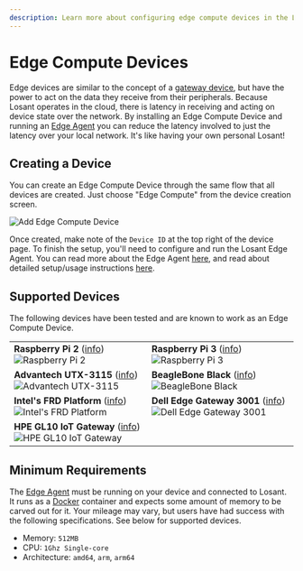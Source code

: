 ```yaml
---
description: Learn more about configuring edge compute devices in the Losant platform.
---
```


# Edge Compute Devices

Edge devices are similar to the concept of a [gateway device](/devices/gateways-peripherals/), but have the power to act on the data they receive from their peripherals. Because Losant operates in the cloud, there is latency in receiving and acting on device state over the network. By installing an Edge Compute Device and running an [Edge Agent](/edge-compute/edge-agent-usage/) you can reduce the latency involved to just the latency over your local network. It's like having your own personal Losant!

## Creating a Device

You can create an Edge Compute Device through the same flow that all devices are created. Just choose "Edge Compute" from the device creation screen.

![Add Edge Compute Device](/images/devices/edge-compute/create-edge-compute-device.png "Add Edge Compute Device")

Once created, make note of the `Device ID` at the top right of the device page. To finish the setup, you'll need to configure and run the Losant Edge Agent. You can read more about the Edge Agent [here](/edge-compute/overview/), and read about detailed setup/usage instructions [here](/edge-compute/edge-agent-installation/).

## Supported Devices

The following devices have been tested and are known to work as an Edge Compute Device.

|                                                                                        |                                                                                                |
| -------------------------------------------------------------------------------------- | ---------------------------------------------------------------------------------------------- |
| **Raspberry Pi 2** ([info][pi-2-info]) ![Raspberry Pi 2][pi-2-image]                   | **Raspberry Pi 3** ([info][pi-3-info]) ![Raspberry Pi 3][pi-3-image]                           |
| **Advantech UTX-3115** ([info][advantech-info]) ![Advantech UTX-3115][advantech-image] | **BeagleBone Black** ([info][beaglebone-info]) ![BeagleBone Black][beaglebone-image]           |
| **Intel's FRD Platform** ([info][frd-info]) ![Intel's FRD Platform][frd-image]         | **Dell Edge Gateway 3001** ([info][dell-3001-info]) ![Dell Edge Gateway 3001][dell-3001-image] |
| **HPE GL10 IoT Gateway** ([info][gl10-info]) ![HPE GL10 IoT Gateway][gl10-image]       |                                                                                                |

[pi-2-info]: https://www.raspberrypi.org/products/raspberry-pi-2-model-b/
[pi-2-image]: /images/devices/edge-compute/raspberry-pi-2.png "Raspberry Pi 2"
[pi-3-info]: https://www.raspberrypi.org/products/raspberry-pi-3-model-b/
[pi-3-image]: /images/devices/edge-compute/raspberry-pi-3.png "Raspberry Pi 3"
[advantech-info]: http://www.advantech.com/products/bda911fe-28bc-4171-aed3-67f76f6a12c8/utx-3115/mod_fa00d5cd-7d2b-430b-8983-c232bfb9f315
[advantech-image]: /images/devices/edge-compute/advantech-utx-3115.png "Advantech UTX-3115"
[beaglebone-info]: http://beagleboard.org/black
[beaglebone-image]: /images/devices/edge-compute/beaglebone-black.png "BeagleBone Black"
[frd-info]: https://www.intel.com/content/www/us/en/internet-of-things/fog-reference-design-overview.html
[frd-image]: /images/devices/edge-compute/intel-frd.png "Intel's FRD Platform"
[dell-3001-info]: http://www.dell.com/en-us/work/shop/cty/pdp/spd/dell-edge-gateway-3001/ctoi3001stdus
[dell-3001-image]: /images/devices/edge-compute/dell-3001.png "Dell Edge Gateway 3001"
[gl10-info]: https://www.hpe.com/us/en/product-catalog/servers/edgeline-systems/pip.hpe-edgeline-el10-intelligent-gateway.1008670386.html
[gl10-image]: /images/devices/edge-compute/hpe-gl10.png "HPE GL10 IoT Gateway"

<!--
Images are 462x322
-->

## Minimum Requirements

The [Edge Agent](/edge-compute/overview/) must be running on your device and connected to Losant. It runs as a [Docker](https://www.docker.com/what-docker) container and expects some amount of memory to be carved out for it. Your mileage may vary, but users have had success with the following specifications. See below for supported devices.

- Memory: `512MB`
- CPU: `1Ghz Single-core`
- Architecture: `amd64`, `arm`, `arm64`

<!--
Docker minimum requirements (unofficial)
https://forums.docker.com/t/minimum-hardware-requirement-to-run-docker/28072/3
-->
